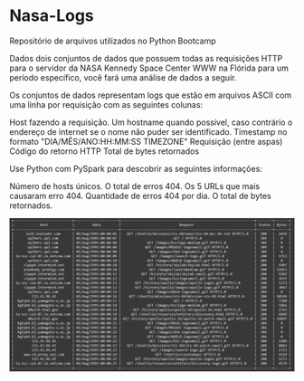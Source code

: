 # Nasa-Logs
Repositório de arquivos utilizados no Python Bootcamp

Dados dois conjuntos de dados que possuem todas as requisições HTTP para o servidor da NASA Kennedy Space Center WWW na
Flórida para um período específico, você fará uma análise de dados a seguir.

Os conjuntos de dados representam logs que estão em arquivos ASCII com uma linha por requisição com as seguintes colunas:

Host fazendo a requisição. Um hostname quando possível, caso contrário o endereço de
internet se o nome não puder ser identificado.
Timestamp no formato "DIA/MÊS/ANO:HH:MM:SS TIMEZONE"
Requisição (entre aspas)
Código do retorno HTTP
Total de bytes retornados

Use Python com PySpark para descobrir as seguintes informações:

 Número de hosts únicos.
 O total de erros 404.
 Os 5 URLs que mais causaram erro 404.
 Quantidade de erros 404 por dia.
 O total de bytes retornados.

![](./NasaLogs.PNG)
